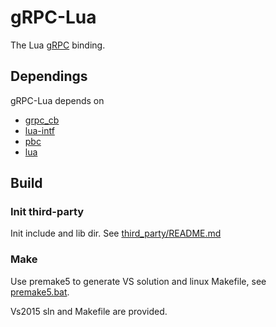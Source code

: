 # gRPC-Lua
The Lua [gRPC](http://www.grpc.io/) binding.

## Dependings

gRPC-Lua depends on

* [grpc_cb](https://github.com/jinq0123/grpc_cb)
* [lua-intf](https://github.com/SteveKChiu/lua-intf)
* [pbc](https://github.com/cloudwu/pbc)
* [lua](https://www.lua.org/)

## Build

### Init third-party
Init include and lib dir. See [third_party/README.md](third_party/README.md)

### Make
Use premake5 to generate VS solution and linux Makefile, see [premake5.bat](build/premake5.bat).

Vs2015 sln and Makefile are provided.

